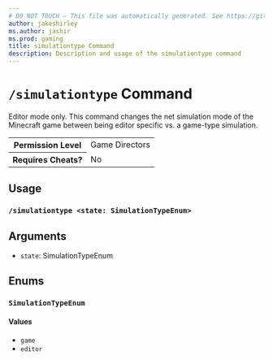 ```yaml
---
# DO NOT TOUCH — This file was automatically generated. See https://github.com/mojang/minecraftapidocsgenerator to modify descriptions, examples, etc.
author: jakeshirley
ms.author: jashir
ms.prod: gaming
title: simulationtype Command
description: Description and usage of the simulationtype command
---
```

# `/simulationtype` Command
Editor mode only.  This command changes the net simulation mode of the Minecraft game between being editor specific vs. a game-type simulation.

<table>
  <tr>
    <th>Permission Level</th>
    <td>Game Directors</td>
  </tr>
  <tr>
    <th>Requires Cheats?</th>
    <td>No</td>
  </tr>
</table>

## Usage
### `/simulationtype <state: SimulationTypeEnum>`

## Arguments
- `state`: SimulationTypeEnum

## Enums
### `SimulationTypeEnum`

#### Values
- `game`
- `editor`
